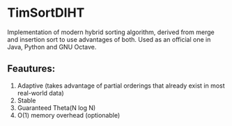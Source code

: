 # TimSortDIHT

Implementation of modern hybrid sorting algorithm, derived from merge and insertion sort to use advantages of both.
Used as an official one in Java, Python and GNU Octave.

## Feautures:
  1. Adaptive (takes advantage of partial orderings that already exist in most real-world data)
  2. Stable
  3. Guaranteed Theta(N log N) 
  4. O(1) memory overhead (optionable)
  
